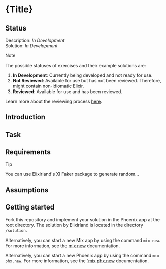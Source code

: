 # {Title}

## Status

Description: *In Development*<br>
Solution:    *In Development*

> [!NOTE]  
> The possible statuses of exercises and their example solutions are:
> 
>   1. **In Development**: Currently being developed and not ready for use.
>   1. **Not Reviewed**: Available for use but has not been reviewed. Therefore, might contain non-idiomatic Elixir.
>   1. **Reviewed**: Available for use and has been reviewed.
>
> Learn more about the reviewing process [here](https://elixirland.dev/reviewing).

## Introduction

## Task

## Requirements

> [!TIP]
> You can use Elixirland's Xl Faker package to generate random...

## Assumptions

## Getting started
Fork this repository and implement your solution in the Phoenix app at the root directory. The solution by Elixirland is located in the directory `/solution`.

Alternatively, you can start a new Mix app by using the command `mix new`. For more information, see the [mix new](https://hexdocs.pm/mix/1.12/Mix.Tasks.New.html) documentation.

Alternatively, you can start a new Phoenix app by using the command `mix phx.new`. For more information, see the [`mix phx.new](https://hexdocs.pm/phoenix/Mix.Tasks.Phx.New.html) documentation.

